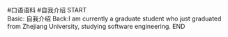 #口语语料 #自我介绍
START  
Basic: 自我介绍
Back:I am currently a graduate student who just graduated from Zhejiang University, studying software engineering.
END